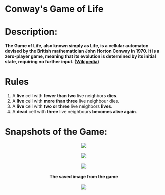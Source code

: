# Conway's Game of Life

# Description:
**The Game of Life, also known simply as Life, is a cellular automaton devised by the British mathematician John Horton Conway in 1970. It is a zero-player game, meaning that its evolution is determined by its initial state, requiring no further input. ([Wikipedia](https://en.wikipedia.org/wiki/Conway's_Game_of_Life))**

# Rules
1. A **live** cell with **fewer than two** live neighbors **dies**.
2. A **live** cell with **more than three** live neighbour dies.
3. A **live** cell with **two or three** live neighbors **lives**.
4. A **dead** cell with **three** live neighbours **becomes alive again**.

# Snapshots of the Game:

<p align="center">
	<img src="https://i.imgur.com/dFNwUem.png" />  
	<br></br>
	<img src="https://i.imgur.com/ja7lIeE.png" />
	<br></br>
	<img src="https://i.imgur.com/31WaDNS.gif" />
	<br></br>
	<strong>The saved image from the game</strong>
	<br></br>
	<img src="https://i.imgur.com/VeRDsCg.png" />
</p>
